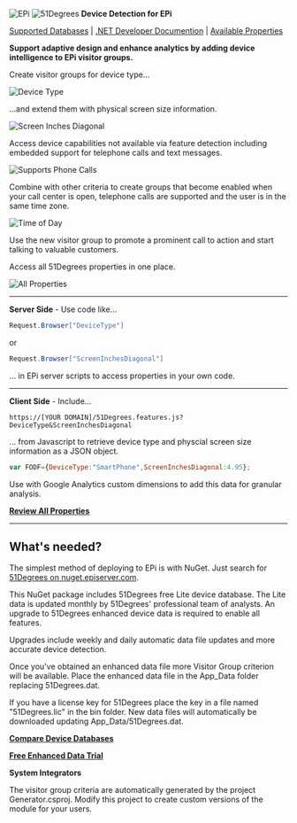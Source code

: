 ![EPi](https://raw.githubusercontent.com/egandalf/Episerver-Advanced-Device-Detection---51Degrees/develop/Images/EpiLogo.jpg)   ![51Degrees](https://51degrees.com/DesktopModules/FiftyOne/Distributor/Logo.ashx?utm_source=github&utm_medium=repository&utm_content=home&utm_campaign=epi "THE Fastest and Most Accurate Device Detection") **Device Detection for EPi**

[Supported Databases](https://51degrees.com/compare-data-options?utm_source=github&utm_medium=repository&utm_content=home-menu&utm_campaign=epi "Different device databases which can be used with 51Degrees device detection") | [.NET Developer Documention](https://51degrees.com/support/documentation/net?utm_source=github&utm_medium=repository&utm_content=home-menu&utm_campaign=epi "Full getting started guide and advanced developer documentation") | [Available Properties](https://51degrees.com/resources/property-dictionary?utm_source=github&utm_medium=repository&utm_content=home-menu&utm_campaign=epi "View all available properties and values")

**Support adaptive design and enhance analytics by adding device intelligence to EPi visitor groups.**

Create visitor groups for device type...

![Device Type](https://raw.githubusercontent.com/egandalf/Episerver-Advanced-Device-Detection---51Degrees/develop/Images/DeviceType.png "EPi visitor group for different device types and classifications")

...and extend them with physical screen size information.

![Screen Inches Diagonal](https://raw.githubusercontent.com/egandalf/Episerver-Advanced-Device-Detection---51Degrees/develop/Images/ScreenInchesDiagonal.png "Use range slider to create custom device groupings")

Access device capabilities not available via feature detection including embedded support for telephone calls and text messages.

![Supports Phone Calls](https://raw.githubusercontent.com/egandalf/Episerver-Advanced-Device-Detection---51Degrees/develop/Images/SupportsPhoneCalls.png "Enable features such as telephone call to action")

Combine with other criteria to create groups that become enabled when your call center is open, telephone calls are supported and the user is in the same time zone.

![Time of Day](https://raw.githubusercontent.com/egandalf/Episerver-Advanced-Device-Detection---51Degrees/develop/Images/TimeOfDay.png "Group enables during specific hours, location and device feature")

Use the new visitor group to promote a prominent call to action and start talking to valuable customers.

Access all 51Degrees properties in one place.

![All Properties](https://raw.githubusercontent.com/egandalf/Episerver-Advanced-Device-Detection---51Degrees/develop/Images/HasTrackPad.png "All 51Degrees properties are available")

---

**Server Side** - Use code like...

```cs
Request.Browser["DeviceType"]
```

or

```cs
Request.Browser["ScreenInchesDiagonal"]
```

... in EPi server scripts to access properties in your own code.

---

**Client Side** - Include...

```
https://[YOUR DOMAIN]/51Degrees.features.js?DeviceType&ScreenInchesDiagonal
```

... from Javascript to retrieve device type and physcial screen size information as a JSON object.

``` javascript
var FODF={DeviceType:"SmartPhone",ScreenInchesDiagonal:4.95};
```

Use with Google Analytics custom dimensions to add this data for granular analysis.

**[Review All Properties](https://51degrees.com/resources/property-dictionary?utm_source=github&utm_medium=repository&utm_content=home-cta&utm_campaign=epi "View all available properties and values")**

---

## What's needed?

The simplest method of deploying to EPi is with NuGet. Just search for [51Degrees on nuget.episerver.com](http://nuget.episerver.com/en/?search=51degrees&sort=MostDownloads&page=1&pageSize=10 "51Degrees Packages on nuget.episerver.com").

This NuGet package includes 51Degrees free Lite device database. The Lite data is updated monthly by 51Degrees' professional team of analysts. An upgrade to 51Degrees enhanced device data is required to enable all features.

Upgrades include weekly and daily automatic data file updates and more accurate device detection.

Once you've obtained an enhanced data file more Visitor Group criterion will be available. Place the enhanced data file in the App_Data folder replacing 51Degrees.dat.

If you have a license key for 51Degrees place the key in a file named "51Degrees.lic" in the bin folder. New data files will automatically be downloaded updating App_Data/51Degrees.dat.

**[Compare Device Databases](https://51degrees.com/compare-data-options?utm_source=github&utm_medium=repository&utm_content=home-cta&utm_campaign=epi "Compare different data file options for 51Degrees device detection")**

**[Free Enhanced Data Trial](https://51degrees.com/epi?utm_source=github&utm_medium=repository&utm_content=home-cta&utm_campaign=epi "Start a free trial of 51Degrees enhanced device data")**

**System Integrators**

The visitor group criteria are automatically generated by the project Generator.csproj. Modify this project to create custom versions of the module for your users.
